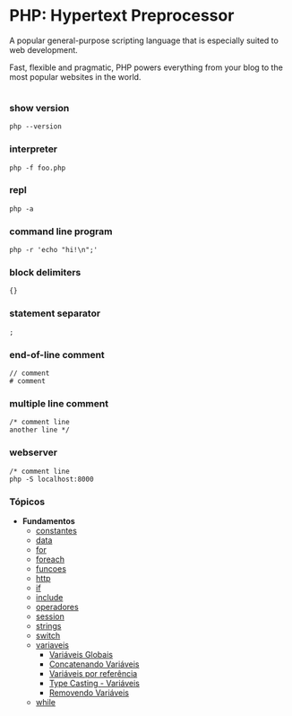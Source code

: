 # PHP: Hypertext Preprocessor

A popular general-purpose scripting language that is especially suited to web development.

Fast, flexible and pragmatic, PHP powers everything from your blog to the most popular websites in the world.

```php

```

### show version

```
php --version
```

### interpreter
```
php -f foo.php
```

### repl
```
php -a

```
### command line program
```
php -r 'echo "hi!\n";'
```

### block delimiters
```
{}
```

### statement separator
```
;
```

### end-of-line comment
```
// comment
# comment
```

### multiple line comment
```
/* comment line
another line */
```

### webserver
```
/* comment line
php -S localhost:8000
```

### Tópicos
* **Fundamentos**
  * [constantes](fundamentos/constantes)
  * [data](fundamentos/data)
  * [for](fundamentos/for)
  * [foreach](fundamentos/foreach)
  * [funcoes](fundamentos/funcoes)
  * [http](fundamentos/http)
  * [if](fundamentos/if/if.php)
  * [include](fundamentos/include)
  * [operadores](fundamentos/operadores)
  * [session](fundamentos/session)
  * [strings](fundamentos/strings)
  * [switch](fundamentos/switch/switch.php)
  * [variaveis](fundamentos/variaveis)
    * [Variáveis Globais](fundamentos/variaveis/global-vars.php)
    * [Concatenando Variáveis](fundamentos/variaveis/concat.php)
    * [Variáveis por referência](fundamentos/variaveis/reference.php)
    * [Type Casting - Variáveis](fundamentos/variaveis/type-casting.php)
    * [Removendo Variáveis](fundamentos/variaveis/unset.php)
  * [while](fundamentos/while)